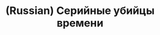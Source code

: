 ---
layout: default
category: mega
lang: en
title: (Russian) Серийные убийцы времени
slug: tv-cereals
tags: cinema fan fun 
postid: 234
translated: no
---